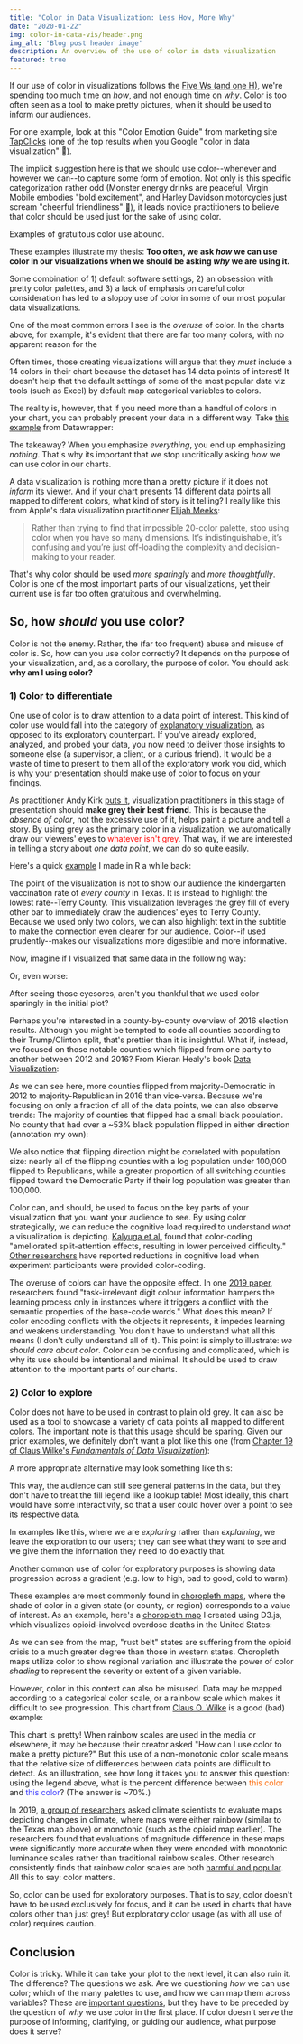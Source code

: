 ```yaml
---
title: "Color in Data Visualization: Less How, More Why"
date: "2020-01-22"
img: color-in-data-vis/header.png
img_alt: 'Blog post header image'
description: An overview of the use of color in data visualization
featured: true
---
```


If our use of color in visualizations follows the [Five Ws (and one H)](https://en.wikipedia.org/wiki/Five_Ws), we're spending too much time on *how*, and not enough time on *why*. Color is too often seen as a tool to make pretty pictures, when it should be used to inform our audiences.  

For one example, look at this "Color Emotion Guide" from marketing site [TapClicks](https://www.tapclicks.com/resources/blog/the-influence-of-color-in-data-visualization/) (one of the top results when you Google "color in data visualization" 🧐).

<InlineImage alt="Color guide that doesn’t make any sense. Random emotions are assigned to different brand colors, with no apparent pattern." src="post/color-in-data-vis/color-emotion-guide-lol.jpg"></InlineImage> 

The implicit suggestion here is that we should use color--whenever and however we can--to capture some form of emotion. Not only is this specific categorization rather odd (Monster energy drinks are peaceful, Virgin Mobile embodies "bold excitement", and Harley Davidson motorcycles just scream "cheerful friendliness" 🤩), it leads novice practitioners to believe that color should be used just for the sake of using color.

Examples of gratuitous color use abound.

<InlineImage alt="A pie chart with far too many colors." src="post/color-in-data-vis/bad-color-use-1.jpg"></InlineImage>

<InlineImage alt="Multiple pie charts, all with poor color usage." src="post/color-in-data-vis/bad-color-use-2.jpg"></InlineImage>

These examples illustrate my thesis: **Too often, we ask *how* we can use color in our visualizations when we should be asking *why* we are using it.** 

Some combination of 1) default software settings, 2) an obsession with pretty color palettes, and 3) a lack of emphasis on careful color consideration has led to a sloppy use of color in some of our most popular data visualizations.

One of the most common errors I see is the *overuse* of color. In the charts above, for example, it's evident that there are far too many colors, with no apparent reason for the 

Often times, those creating visualizations will argue that they *must* include a 14 colors in their chart because the dataset has 14 data points of interest! It doesn't help that the default settings of some of the most popular data viz tools (such as Excel) by default map categorical variables to colors. 

The reality is, however, that if you need more than a handful of colors in your chart, you can probably present your data in a different way. Take [this example](https://blog.datawrapper.de/colors/) from Datawrapper:

<InlineImage alt="An example of a poor and better visualization. One has many colors sequentially, while the other breaks up each color into its own bar for clarity's sake." src="post/color-in-data-vis/bad-and-better.jpg"></InlineImage>

The takeaway? When you emphasize *everything*, you end up emphasizing *nothing*. That's why its important that we stop uncritically asking *how* we can use color in our charts.

A data visualization is nothing more than a pretty picture if it does not *inform* its viewer. And if your chart presents 14 different data points all mapped to different colors, what kind of story is it telling? I really like this from Apple's data visualization practitioner [Elijah Meeks](https://medium.com/@Elijah_Meeks/viz-palette-for-data-visualization-color-8e678d996077?):

> Rather than trying to find that impossible 20-color palette, stop using color when you have so many dimensions. It’s indistinguishable, it’s confusing and you’re just off-loading the complexity and decision-making to your reader.

That's why color should be used *more sparingly* and *more thoughtfully*. Color is one of the most important parts of our visualizations, yet their current use is far too often gratuitous and overwhelming. 

## So, how *should* you use color?

Color is not the enemy. Rather, the (far too frequent) abuse and misuse of color is. So, how can you use color correctly? It depends on the purpose of your visualization, and, as a corollary, the purpose of color. You should ask: **why am I using color?**

### 1) Color to differentiate

One use of color is to draw attention to a data point of interest. This kind of color use would fall into the category of [explanatory visualization](https://www.oreilly.com/library/view/designing-data-visualizations/9781449314774/ch01.html), as opposed to its exploratory counterpart. If you've already explored, analyzed, and probed your data, you now need to deliver those insights to someone else (a supervisor, a client, or a curious friend). It would be a waste of time to present to them all of the exploratory work you did, which is why your presentation should make use of color to focus on your findings.

As practitioner Andy Kirk [puts it](https://www.visualisingdata.com/2015/01/make-grey-best-friend/), visualization practitioners in this stage of presentation should **make grey their best friend**. This is because the *absence of color*, not the excessive use of it, helps paint a picture and tell a story. By using grey as the primary color in a visualization, we automatically draw our viewers' eyes to <span style = "color:red">whatever isn't grey</span>. That way, if we are interested in telling a story about *one data point*, we can do so quite easily.

Here's a quick [example](https://github.com/connorrothschild/bbdata) I made in R a while back:

<InlineImage alt="A barplot showcasing vaccination by county in Texas. All bars are grey except the lowest bar, representing Terry County (78% vaccinated), which is highlighted in a royal blue." src="post/color-in-data-vis/color-emphasized.png"></InlineImage>

The point of the visualization is not to show our audience the kindergarten vaccination rate of *every county* in Texas. It is instead to highlight the lowest rate--Terry County. This visualization leverages the grey fill of every other bar to immediately draw the audiences' eyes to Terry County. Because we used only two colors, we can also highlight text in the subtitle to make the connection even clearer for our audience. Color--if used prudently--makes our visualizations more digestible and more informative. 

Now, imagine if I visualized that same data in the following way: 

<InlineImage alt="A barplot showcasing vaccination by county in Texas. All bars are grey." src="post/color-in-data-vis/all-grey.jpg"></InlineImage>

Or, even worse: 

<InlineImage alt="A barplot showcasing vaccination by county in Texas. All bars are separate colors, with no pattern present." src="post/color-in-data-vis/all-color.jpg"></InlineImage>

After seeing those eyesores, aren't you thankful that we used color sparingly in the initial plot? 

Perhaps you're interested in a county-by-county overview of 2016 election results. Although you might be tempted to code all counties according to their Trump/Clinton split, that's prettier than it is insightful. What if, instead, we focused on those notable counties which flipped from one party to another between 2012 and 2016? From Kieran Healy's book [Data Visualization](https://socviz.co/refineplots.html#use-color-to-your-advantage): 

<InlineImage alt="A scatterplot where each point represents a county's voting between 2016 and 2020. Highlighted counties 'flipped' between 2016 and 2020, with Republicans highlighted in red and Democrats in blue." src="post/color-in-data-vis/flipping-points-color.jpg"></InlineImage>

As we can see here, more counties flipped from majority-Democratic in 2012 to majority-Republican in 2016 than vice-versa. Because we're focusing on only a fraction of all of the data points, we can also observe trends: The majority of counties that flipped had a small black population. No county that had over a ~53% black population flipped in either direction (annotation my own):

<InlineImage alt="A scatterplot where each point represents a county's voting between 2016 and 2020. Highlighted counties 'flipped' between 2016 and 2020, with Republicans highlighted in red and Democrats in blue. There is an annotation above 53% black to show that no counties with such a population flipped in either direction." src="post/color-in-data-vis/flipping-points-color-annotate1.jpg"></InlineImage>

We also notice that flipping direction might be correlated with population size: nearly all of the flipping counties with a log population under 100,000 flipped to Republicans, while a greater proportion of all switching counties flipped toward the Democratic Party if their log population was greater than 100,000.

<InlineImage alt="A scatterplot where each point represents a county's voting between 2016 and 2020. Highlighted counties 'flipped' between 2016 and 2020, with Republicans highlighted in red and Democrats in blue. There is an annotation past population 100,000 to show that more populous counties were more likely to flip Democratic." src="post/color-in-data-vis/flipping-points-color-annotate2.jpg"></InlineImage>

Color can, and should, be used to focus on the key parts of your visualization that you want your audience to see. By using color strategically, we can reduce the cognitive load required to understand *what* a visualization is depicting. [Kalyuga et al.](https://journals.plos.org/plosone/article?id=10.1371/journal.pone.0183884#pone.0183884.ref008) found that color-coding "ameliorated split-attention effects, resulting in lower perceived difficulty." [Other researchers](https://journals.plos.org/plosone/article?id=10.1371/journal.pone.0183884#pone.0183884.ref024) have reported reductions in cognitive load when experiment participants were provided color-coding.

The overuse of colors can have the opposite effect. In one [2019 paper](https://journals-sagepub-com.ezproxy.rice.edu/doi/full/10.1177/1747021818781425), researchers found "task-irrelevant digit colour information hampers the learning process only in instances where it triggers a conflict with the semantic properties of the base-code words." What does this mean? If color encoding conflicts with the objects it represents, it impedes learning and weakens understanding. You don't have to understand what all this means (I don't dully understand all of it). This point is simply to illustrate: *we should care about color*. Color can be confusing and complicated, which is why its use should be intentional and minimal. It should be used to draw attention to the important parts of our charts.

### 2) Color to explore

Color does not have to be used in contrast to plain old grey. It can also be used as a tool to showcase a variety of data points all mapped to different colors. The important note is that this usage should be sparing. Given our prior examples, we definitely don't want a plot like this one (from [Chapter 19 of Claus Wilke's *Fundamentals of Data Visualization*](https://serialmentor.com/dataviz/color-pitfalls.html)):

<InlineImage alt="A scatterplot where each point represents a state, and the x and y axis position showcase population vs population growth. Each state is shaded to a separate color, with no pattern." src="post/color-in-data-vis/bad-chart.jpg"></InlineImage>

A more appropriate alternative may look something like this: 

<InlineImage alt="A scatterplot where each point represents a state, and the x and y axis position showcase population vs population growth. Each state is shaded according to its region." src="post/color-in-data-vis/betterchart-1.jpg"></InlineImage>

This way, the audience can still see general patterns in the data, but they don't have to treat the fill legend like a lookup table! Most ideally, this chart would have some interactivity, so that a user could hover over a point to see its respective data.

In examples like this, where we are *exploring* rather than *explaining*, we leave the exploration to our users; they can see what they want to see and we give them the information they need to do exactly that.

Another common use of color for exploratory purposes is showing data progression across a gradient (e.g. low to high, bad to good, cold to warm). 

These examples are most commonly found in [choropleth maps](https://en.wikipedia.org/wiki/Choropleth_map), where the shade of color in a given state (or county, or region) corresponds to a value of interest. As an example, here's a [choropleth map](https://connorrothschild.github.io/D3.js/map-overdoses/) I created using D3.js, which visualizes opioid-involved overdose deaths in the United States: 

<InlineImage alt="A choropleth chart wherein each state is shaded according to its opioid overdose rate." src="post/color-in-data-vis/choropleth-ex.jpg"></InlineImage>



As we can see from the map, "rust belt" states are suffering from the opioid crisis to a much greater degree than those in western states. Choropleth maps utilize color to show regional variation and illustrate the power of color *shading* to represent the severity or extent of a given variable.

However, color in this context can also be misused. Data may be mapped according to a categorical color scale, or a rainbow scale which makes it difficult to see progression. This chart from [Claus O. Wilke](https://serialmentor.com/dataviz/color-pitfalls.html) is a good (bad) example:

<InlineImage alt="A map of Texas where each county is shaded according to its proportional white population. The color scale is rainbow, making it difficult to detect relative differences." src="post/color-in-data-vis/map-Texas-rainbow-1.jpg"></InlineImage>

This chart is pretty! When rainbow scales are used in the media or elsewhere, it may be because their creator asked "How can I use color to make a pretty picture?" But this use of a non-monotonic color scale means that the relative size of differences between data points are difficult to detect. As an illustration, see how long it takes you to answer this question: using the legend above, what is the percent difference between <span style = "color:#FF6701;">this color </span>and <span style = "color:#3736FF;">this color</span>? (The answer is ~70%.) 

In 2019, [a group of researchers](https://ieeexplore.ieee.org/document/8494817) asked climate scientists to evaluate maps depicting changes in climate, where maps were either rainbow (similar to the Texas map above) or monotonic (such as the opioid map earlier). The researchers found that evaluations of magnitude difference in these maps were significantly more accurate when they were encoded with monotonic luminance scales rather than traditional rainbow scales. Other research consistently finds that rainbow color scales are both [harmful and popular](http://people.renci.org/~borland/pdfs/RainbowColorMap_VisViewpoints.pdf). All this to say: color matters.

So, color can be used for exploratory purposes. That is to say, color doesn't have to be used exclusively for focus, and it can be used in charts that have colors other than just grey! But exploratory color usage (as with all use of color) requires caution.

## Conclusion

Color is tricky. While it can take your plot to the next level, it can also ruin it. The difference? The questions we ask. Are we questioning *how* we can use color; which of the many palettes to use, and how we can map them across variables? These are [important questions](https://socviz.co/refineplots.html#use-color-to-your-advantage), but they have to be preceded by the question of *why*  we use color in the first place. If color doesn't serve the purpose of informing, clarifying, or guiding our audience, what purpose does it serve? 
